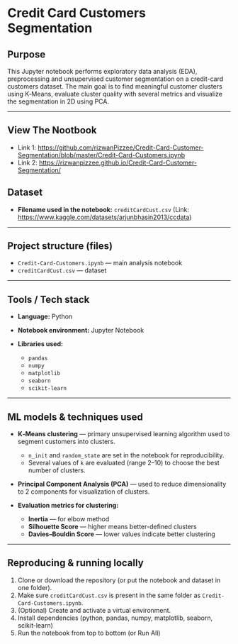 # Credit Card Customers Segmentation

## Purpose

This Jupyter notebook performs exploratory data analysis (EDA), preprocessing and unsupervised customer segmentation on a credit-card customers dataset. The main goal is to find meaningful customer clusters using K‑Means, evaluate cluster quality with several metrics and visualize the segmentation in 2D using PCA.

---
## View The Nootbook
* Link 1: https://github.com/rizwanPizzee/Credit-Card-Customer-Segmentation/blob/master/Credit-Card-Customers.ipynb
* Link 2: https://rizwanpizzee.github.io/Credit-Card-Customer-Segmentation/

## Dataset

- **Filename used in the notebook:** `creditCardCust.csv` (Link: https://www.kaggle.com/datasets/arjunbhasin2013/ccdata)

---

## Project structure (files)

- `Credit-Card-Customers.ipynb` — main analysis notebook
- `creditCardCust.csv` — dataset

---

## Tools / Tech stack

- **Language:** Python
- **Notebook environment:** Jupyter Notebook
- **Libraries used:**

  - `pandas`
  - `numpy`
  - `matplotlib`
  - `seaborn`
  - `scikit-learn`

---

## ML models & techniques used

- **K‑Means clustering** — primary unsupervised learning algorithm used to segment customers into clusters.

  - `n_init` and `random_state` are set in the notebook for reproducibility.
  - Several values of `k` are evaluated (range 2–10) to choose the best number of clusters.

- **Principal Component Analysis (PCA)** — used to reduce dimensionality to 2 components for visualization of clusters.

- **Evaluation metrics for clustering:**

  - **Inertia** — for elbow method
  - **Silhouette Score** — higher means better-defined clusters
  - **Davies–Bouldin Score** — lower values indicate better clustering

---

## Reproducing & running locally

1. Clone or download the repository (or put the notebook and dataset in one folder).
2. Make sure `creditCardCust.csv` is present in the same folder as `Credit-Card-Customers.ipynb`.
3. (Optional) Create and activate a virtual environment.
4. Install dependencies (python, pandas, numpy, matplotlib, seaborn, scikit-learn)
5. Run the notebook from top to bottom (or Run All)
